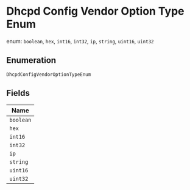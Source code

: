 
# Dhcpd Config Vendor Option Type Enum

enum: `boolean`, `hex`, `int16`, `int32`, `ip`, `string`, `uint16`, `uint32`

## Enumeration

`DhcpdConfigVendorOptionTypeEnum`

## Fields

| Name |
|  --- |
| `boolean` |
| `hex` |
| `int16` |
| `int32` |
| `ip` |
| `string` |
| `uint16` |
| `uint32` |

